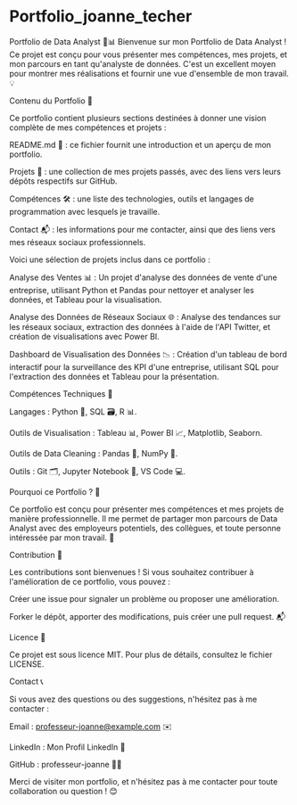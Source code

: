 # Portfolio_joanne_techer
Portfolio de Data Analyst 🚀📊
Bienvenue sur mon Portfolio de Data Analyst ! Ce projet est conçu pour vous présenter mes compétences, mes projets, et mon parcours en tant qu'analyste de données. C'est un excellent moyen pour montrer mes réalisations et fournir une vue d'ensemble de mon travail. 💡

Contenu du Portfolio 📁

Ce portfolio contient plusieurs sections destinées à donner une vision complète de mes compétences et projets :

README.md 📄 : ce fichier fournit une introduction et un aperçu de mon portfolio.

Projets 💼 : une collection de mes projets passés, avec des liens vers leurs dépôts respectifs sur GitHub.

Compétences 🛠️ : une liste des technologies, outils et langages de programmation avec lesquels je travaille.

Contact 📬 : les informations pour me contacter, ainsi que des liens vers mes réseaux sociaux professionnels.

Voici une sélection de projets inclus dans ce portfolio :

Analyse des Ventes 📊 : Un projet d'analyse des données de vente d'une entreprise, utilisant Python et Pandas pour nettoyer et analyser les données, et Tableau pour la visualisation.

Analyse des Données de Réseaux Sociaux 🌐 : Analyse des tendances sur les réseaux sociaux, extraction des données à l'aide de l'API Twitter, et création de visualisations avec Power BI.

Dashboard de Visualisation des Données 📉 : Création d'un tableau de bord interactif pour la surveillance des KPI d'une entreprise, utilisant SQL pour l'extraction des données et Tableau pour la présentation.

Compétences Techniques 🧰

Langages : Python 🐍, SQL 🗃️, R 📊.

Outils de Visualisation : Tableau 📊, Power BI 📈, Matplotlib, Seaborn.

Outils de Data Cleaning : Pandas 🐼, NumPy 🔢.

Outils : Git 🗂️, Jupyter Notebook 📓, VS Code 💻.

Pourquoi ce Portfolio ? 🤔

Ce portfolio est conçu pour présenter mes compétences et mes projets de manière professionnelle. Il me permet de partager mon parcours de Data Analyst avec des employeurs potentiels, des collègues, et toute personne intéressée par mon travail. 🚀

Contribution 🤝

Les contributions sont bienvenues ! Si vous souhaitez contribuer à l'amélioration de ce portfolio, vous pouvez :

Créer une issue pour signaler un problème ou proposer une amélioration.

Forker le dépôt, apporter des modifications, puis créer une pull request. 📬

Licence 📜

Ce projet est sous licence MIT. Pour plus de détails, consultez le fichier LICENSE.

Contact 📞

Si vous avez des questions ou des suggestions, n'hésitez pas à me contacter :

Email : professeur-joanne@example.com ✉️

LinkedIn : Mon Profil LinkedIn 🔗

GitHub : professeur-joanne 👨‍💻

Merci de visiter mon portfolio, et n'hésitez pas à me contacter pour toute collaboration ou question ! 😊
